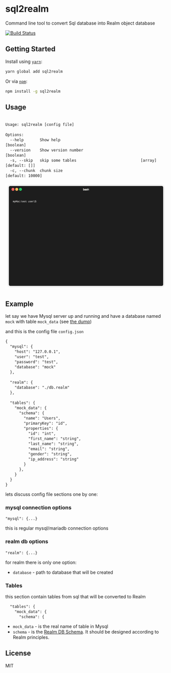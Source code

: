 # sql2realm
Command line tool to convert Sql database into Realm object database 

[![Build Status](https://travis-ci.com/gkoychev/sql2realm.svg?branch=dev)](https://travis-ci.com/gkoychev/sql2realm)

## Getting Started

Install using [`yarn`](https://yarnpkg.com/en/package/jest):

```bash
yarn global add sql2realm
```

Or via [`npm`](https://www.npmjs.com/):

```bash
npm install -g sql2realm
```

## Usage

```

Usage: sql2realm [config file]

Options:
  --help       Show help                                               [boolean]
  --version    Show version number                                     [boolean]
  -s, --skip   skip some tables                            [array] [default: []]
  -c, --chunk  chunk size                                       [default: 10000]

```

<p align="center"><img src="./img/demo.gif?raw=true"/></p>

## Example

let say we have Mysql server up and running and have a database named `mock` with table `mock_data` (see [the dump](./integration-test/mock_data.sql))

and this is the config file `config.json` 
```
{
  "mysql": {
    "host": "127.0.0.1",
    "user": "test",
    "password": "test",
    "database": "mock"
  },

  "realm": {
    "database": "./db.realm"
  },

  "tables": {
    "mock_data": {
      "schema": {
        "name": "Users",
        "primaryKey": "id",
        "properties": {
          "id": "int",
          "first_name": "string",
          "last_name": "string",
          "email": "string",
          "gender": "string",
          "ip_address": "string"
        }
      },
    }
  }
}
```
lets discuss config file sections one by one:

### mysql connection options
```
"mysql": {...}
```
this is regular mysql/mariadb connection options

### realm db options 
```
"realm": {...}
```
for realm there is only one option:
- `database` - path to database that will be created

### Tables
this section contain tables from sql that will be converted to Realm
```
  "tables": {
    "mock_data": {
      "schema": {
```
- `mock_data` - is the real name of table in Mysql
- `schema` - is the [Realm DB Schema](https://realm.io/docs/javascript/latest#models). It should be designed according to Realm principles.

## License

MIT